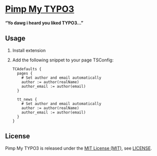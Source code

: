 [Pimp My TYPO3]
===============

**“Yo dawg i heard you liked TYPO3...”**

Usage
-----

1. Install extension

2. Add the following snippet to your page TSConfig:

    ```
    TCAdefaults {
      pages {
        # Set author and email automatically
        author := author(realName)
        author_email := author(email)
      }

      tt_news {
        # Set author and email automatically
        author := author(realName)
        author_email := author(email)
      }
    }
    ```

License
-------

Pimp My TYPO3 is released under the [MIT License (MIT)], see [LICENSE].

[LICENSE]: https://raw.githubusercontent.com/bitaculous/pimp_my_typo3/master/LICENSE "License"
[MIT License (MIT)]: http://opensource.org/licenses/MIT "The MIT License (MIT)"
[Pimp My TYPO3]: https://bitaculous.github.io/pimp_my_typo3/ "“Yo dawg i heard you liked TYPO3...”"